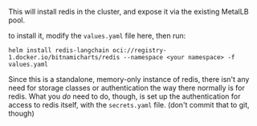 This will install redis in the cluster, and expose it via the existing MetalLB pool.

to install it, modify the `values.yaml` file here, then run:
```
helm install redis-langchain oci://registry-1.docker.io/bitnamicharts/redis --namespace <your namespace> -f values.yaml
```

Since this is a standalone, memory-only instance of redis, there isn't any need for storage classes or authentication
the way there normally is for redis. What you *do* need to do, though, is set up the authentication for access
to redis itself, with the `secrets.yaml` file. (don't commit that to git, though)